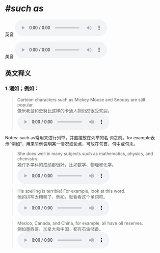 # ***\#such as*** 
英音
<audio src="./media/such as1.aac" controls="controls"></audio>

美音
<audio src="./media/such as2.aac" controls="controls"></audio>



  

英文释义
---
### 1.**诸如；例如：**  

 > Cartoon characters such as Mickey Mouse and Snoopy are still popular.  
 > 像米老鼠和史努比这样的卡通人物仍然很受欢迎。    
<audio src="./media/such-12.aac" controls="controls"></audio>

Notes: such as常用来进行列举，并直接放在列举的名 词之前。for example表示“例如”，用来举例说明某一情况或论点，可放在句首、句中或句末。  
 > She does well in many subjects such as mathematics, physics, and chemistry.  
 > 她许多学科的成绩都很好，比如数学、物理和化学。    
<audio src="./media/such-13.aac" controls="controls"></audio>

 > His spelling is terrible! For example, look at this word.  
 > 他的拼写太糟糕了，例如，就看看这个单词吧。    
<audio src="./media/such-14.aac" controls="controls"></audio>

 > Mexico, Canada, and China, for example, all have oil reserves.  
 > 例如墨西哥、加拿大和中国，都有石油储备。    
<audio src="./media/such-15.aac" controls="controls"></audio>


